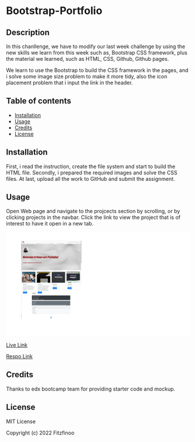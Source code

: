 # Bootstrap-Portfolio

## Description


In this chanllenge, we have to modify our last week challenge by using the new skills we learn from this week such as, Bootstrap CSS framework, plus the material we learned, such as HTML, CSS, Github, Github pages.

We learn to use the Bootstrap to build the CSS framework in the pages, and i solve some image size problem to make it more tidy, also the icon placement problem that i input the link in the header.

## Table of contents
- [Installation](#installation)
- [Usage](#usage)
- [Credits](#credits)
- [License](#license)

## Installation

First, i read the instruction, create the file system and start to build the HTML file. Secondly, i prepared the required images and solve the CSS files. At last, upload all the work to GitHub and submit the assignment.

## Usage
Open Web page and navigate to the projcects section by scrolling, or by clicking projects in the navbar. Click the link to view the project that is of interest to have it open in a new tab. 


![alt text](images/sample.jpg.jpg)

<a href="https://fitzfinoo.github.io/Bootstrap-Portfolio/"> Live Link </a>

<a href="hhttps://github.com/Fitzfinoo/Bootstrap-Portfolio/settings/pages"> Respo Link </a>

## Credits

Thanks to edx bootcamp team for providing starter code and mockup.

## License
MIT License

Copyright (c) 2022 Fitzfinoo


